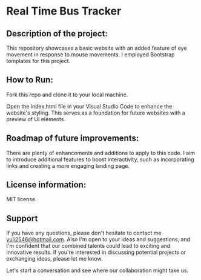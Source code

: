 # Real Time Bus Tracker

## Description of the project:
This repository showcases a basic website with an added feature of eye movement in response to mouse movements. I employed Bootstrap templates for this project.

## How to Run:

Fork this repo and clone it to your local machine.

Open the index.html file in your Visual Studio Code to enhance the website's styling. This serves as a foundation for future websites with a preview of UI elements.


## Roadmap of future improvements:

There are plenty of enhancements and additions to apply to this code. I aim to introduce additional features to boost interactivity, such as incorporating links and creating a more engaging landing page.

## License information:

MIT license. 

## Support

If you have any questions, please don't hesitate to contact me <yuli2546@hotmail.com>. Also I'm open to your ideas and suggestions, and I'm confident that our combined talents could lead to exciting and innovative results. If you're interested in discussing potential projects or exchanging ideas, please let me know.

Let's start a conversation and see where our collaboration might take us. 

